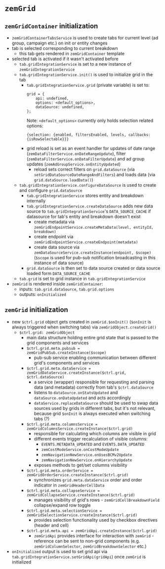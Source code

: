 # `zemGrid` 

## `zemGridContainer` initialization

* `zemGridContainerTabsService` is used to create tabs for current level (ad group, campaign etc.) on init or entity changes
* tab is selected corresponding to current breakdown
    * this tab gets rendered in `zemGridContainer` template
* selected tab is activated if it wasn't activated before
    * `tab.gridIntegrationService` is set to a new instance of `zemGridIntegrationService`
    * `tab.gridIntegrationService.init()` is used to initialize grid in the tab
        * `tab.gridIntegrationService.grid` (private variable) is set to:
            ```plain
            grid = {
                api: undefined,
                options: <default_options>,
                dataSource: undefined,
            };
            ```
            Note: `<default_options>` currently only holds selection related options:
            ```plain
            {selection: {enabled, filtersEnabled, levels, callbacks: {isRowSelectable}}}
            ```
        * grid reload is set as an event handler for updates of date range (`zemDataFilterService.onDateRangeUpdate`), filter (`zemDataFilterService.onDataFilterUpdate`) and ad group updates (`zemAdGroupService.onEntityUpdated`)
            * reload sets correct filters on `grid.dataSource` (via `setGridDataSourceDateRangeAndFilters`) and loads data (via `grid.dataSource.loadData()`)
    * `tab.gridIntegrationService.configureDataSource` is used to create and configure `grid.dataSource`
        * `tab.gridIntegrationService` stores entity and breakdown internally
        * `tab.gridIntegrationService.createDataSource` adds new data source to `tab.gridIntegrationService`'s `DATA_SOURCE_CACHE` if datasource for tab's entity and breakdown doesn't exist
            * create metadata via `zemGridEndpointService.createMetaData(level, entityId, breakdown)`
            * create endpoint via `zemGridEndpointService.createEndpoint(metadata)`
            * create data source via `zemDataSourceService.createInstance(endpoint, $scope)` (`$scope` is used for pub-sub notification broadcasting in this instance of data source)
        * `grid.dataSource` is then set to data source created or data source loaded form `DATA_SOURCE_CACHE`
    * `tab.grid` is set to grid instance in `tab.gridIntegrationService`
* `zemGrid` is rendered inside `zemGridContainer`:
    * inputs: `tab.grid.dataSource`, `tab.grid.options`
    * outputs: `onInitialized`

## `zemGrid` initialization

* new `$ctrl.grid` object gets created in `zemGrid.$onInit()` (`$onInit` is always triggered when switching tabs) via `zemGridObject.createGrid()`
    * `$ctrl.grid: zemGridObject`
        * main data structure holding entire grid state that is passed to the grid components and services
        * `$ctrl.grid.meta.pubsub = zemGridPubSub.createInstance($scope)`
            * pub-sub service enabling communication between different grid's components and services
        * `$ctrl.grid.meta.dataService = zemGridDataService.createInstance($ctrl.grid, $ctrl.dataSource)`
            * a service (wrapper) responsible for requesting and parsing data (and metadata) correctly from tab's `$ctrl.dataSource`
            * listens to `dataSource.onStatsUpdated` and `dataSource.onDataUpdated` and acts accordingly
            * `dataService.replaceDataSource` should be used to swap data sources used by grids in different tabs, but it's not relevant, because grid `$onInit` is always executed when switching tabs (?)
        * `$ctrl.grid.meta.columnsService = zemGridColumnsService.createInstance($ctrl.grid)`
            * responsible for calculating which columns are visible in grid
            * different events trigger recalculation of visible columns:
                * `EVENTS.METADATA_UPDATED` and `EVENTS.DATA_UPDATED`
                * `zemCostModeService.onCostModeUpdate`
                * `zemNavigationNewService.onUsesBCMv2Update`
                * `zemNavigationNewService.onHierarchyUpdate`
            * exposes methods to get/set columns visibility
        * `$ctrl.grid.meta.orderService = zemGridOrderService.createInstance($ctrl.grid)`
            * synchronizes `grid.meta.dataService` order and order indicator in `zemGridHeaderCellData`
        * `$ctrl.grid.meta.collapseService = zemGridCollapseService.createInstance($ctrl.grid)`
            * manages visibility of grid's rows - `zemGridCellBreakdownField` collapse/expand row toggle
        * `$ctrl.grid.meta.selectionService = zemGridSelectionService.createInstance($ctrl.grid)`
            * provides selection functionality used by checkbox directives (header and cell)
        * `$ctrl.grid.meta.api = zemGridApi.createInstance($ctrl.grid)`
            * `zemGridApi` provides interface for interaction with `zemGrid` - reference can be sent to non-grid components (e.g. `zemGridColumnSelector`, `zemGridBreakdownSelector` etc.)
* `onInitialized` output is used to set grid api via `tab.gridIntegrationService.setGridApi(gridApi`) once `zemGrid` is initialized
